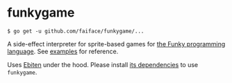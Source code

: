 # funkygame

```
$ go get -u github.com/faiface/funkygame/...
```

A side-effect interpreter for sprite-based games for [the Funky programming language](https://github.com/faiface/funky). See [examples](examples/) for reference.

Uses [Ebiten](https://ebiten.org) under the hood. Please install [its dependencies](https://ebiten.org/install.html) to use `funkygame`.
